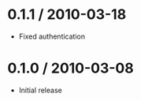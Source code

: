 0.1.1 / 2010-03-18
==================

  * Fixed authentication


0.1.0 / 2010-03-08
==================

  * Initial release
